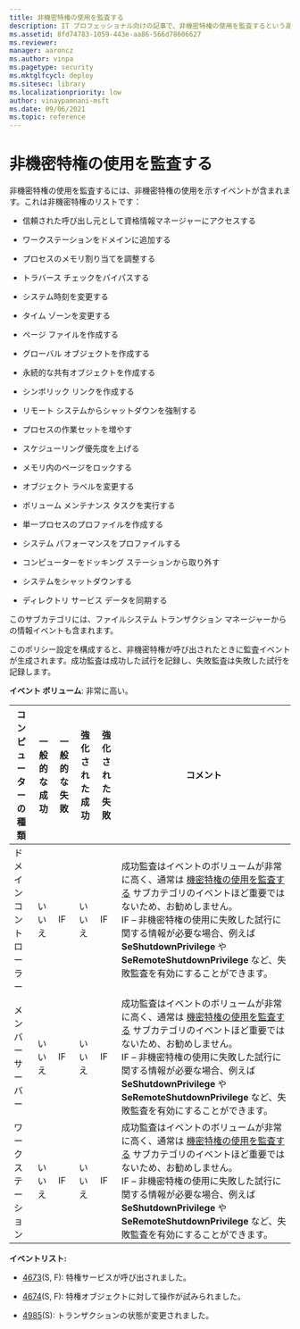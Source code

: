 ```yaml
---
title: 非機密特権の使用を監査する
description: IT プロフェッショナル向けの記事で、非機密特権の使用を監査するという高度なセキュリティ監査ポリシー設定について説明します。これは、非機密特権（ユーザー権利）が使用されたときにオペレーティング システムが監査イベントを生成するかどうかを決定します。
ms.assetid: 8fd74783-1059-443e-aa86-566d78606627
ms.reviewer: 
manager: aaroncz
ms.author: vinpa
ms.pagetype: security
ms.mktglfcycl: deploy
ms.sitesec: library
ms.localizationpriority: low
author: vinaypamnani-msft
ms.date: 09/06/2021
ms.topic: reference
---
```


# 非機密特権の使用を監査する

非機密特権の使用を監査するには、非機密特権の使用を示すイベントが含まれます。これは非機密特権のリストです：

-   信頼された呼び出し元として資格情報マネージャーにアクセスする

-   ワークステーションをドメインに追加する

-   プロセスのメモリ割り当てを調整する

-   トラバース チェックをバイパスする

-   システム時刻を変更する

-   タイム ゾーンを変更する

-   ページ ファイルを作成する

-   グローバル オブジェクトを作成する

-   永続的な共有オブジェクトを作成する

-   シンボリック リンクを作成する

-   リモート システムからシャットダウンを強制する

-   プロセスの作業セットを増やす

-   スケジューリング優先度を上げる

-   メモリ内のページをロックする

-   オブジェクト ラベルを変更する

-   ボリューム メンテナンス タスクを実行する

-   単一プロセスのプロファイルを作成する

-   システム パフォーマンスをプロファイルする

-   コンピューターをドッキング ステーションから取り外す

-   システムをシャットダウンする

-   ディレクトリ サービス データを同期する

このサブカテゴリには、ファイルシステム トランザクション マネージャーからの情報イベントも含まれます。

このポリシー設定を構成すると、非機密特権が呼び出されたときに監査イベントが生成されます。成功監査は成功した試行を記録し、失敗監査は失敗した試行を記録します。

**イベント ボリューム**: 非常に高い。

| コンピューターの種類 | 一般的な成功 | 一般的な失敗 | 強化された成功 | 強化された失敗 | コメント                                                                                                                                                                                                                                                                                                                                                                                                           |
|-----------------------|---------------|---------------|------------------|------------------|---------------------------------------------------------------------------------------------------------------------------------------------------------------------------------------------------------------------------------------------------------------------------------------------------------------------------------------------------------------------------------------------------------------------|
| ドメイン コントローラー | いいえ        | IF            | いいえ           | IF               | 成功監査はイベントのボリュームが非常に高く、通常は [機密特権の使用を監査する](audit-sensitive-privilege-use.md) サブカテゴリのイベントほど重要ではないため、お勧めしません。<br>IF – 非機密特権の使用に失敗した試行に関する情報が必要な場合、例えば **SeShutdownPrivilege** や **SeRemoteShutdownPrivilege** など、失敗監査を有効にすることができます。 |
| メンバー サーバー     | いいえ        | IF            | いいえ           | IF               | 成功監査はイベントのボリュームが非常に高く、通常は [機密特権の使用を監査する](audit-sensitive-privilege-use.md) サブカテゴリのイベントほど重要ではないため、お勧めしません。<br>IF – 非機密特権の使用に失敗した試行に関する情報が必要な場合、例えば **SeShutdownPrivilege** や **SeRemoteShutdownPrivilege** など、失敗監査を有効にすることができます。 |
| ワークステーション   | いいえ        | IF            | いいえ           | IF               | 成功監査はイベントのボリュームが非常に高く、通常は [機密特権の使用を監査する](audit-sensitive-privilege-use.md) サブカテゴリのイベントほど重要ではないため、お勧めしません。<br>IF – 非機密特権の使用に失敗した試行に関する情報が必要な場合、例えば **SeShutdownPrivilege** や **SeRemoteShutdownPrivilege** など、失敗監査を有効にすることができます。 |

**イベントリスト:**

-   [4673](event-4673.md)(S, F): 特権サービスが呼び出されました。

-   [4674](event-4674.md)(S, F): 特権オブジェクトに対して操作が試みられました。

-   [4985](event-4985.md)(S): トランザクションの状態が変更されました。

